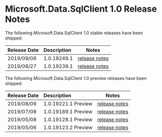 # Microsoft.Data.SqlClient 1.0 Release Notes

The following Microsoft.Data.SqlClient 1.0 stable releases have been shipped:

| Release Date | Description | Notes |
| :-- | :-- | :--: |
| 2019/09/06 | 1.0.19249.1  | [release notes](1.0.19248.1.md) |
| 2019/08/27 | 1.0.19239.1  | [release notes](1.0.19239.1.md) |

The following Microsoft.Data.SqlClient 1.0 preview releases have been shipped:

| Release Date | Description | Notes |
| :-- | :-- | :--: |
| 2019/08/09 | 1.0.19221.1 Preview | [release notes](1.0.19221.1-Preview.md) |
| 2019/07/08 | 1.0.19189.1 Preview | [release notes](1.0.19189.1-Preview.md) |
| 2019/05/08 | 1.0.19128.1 Preview | [release notes](1.0.19128.1-Preview.md) |
| 2019/05/06 | 1.0.19123.2 Preview | [release notes](1.0.19123.2-Preview.md) |

